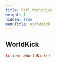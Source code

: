 ```yaml
---
title: Perl WorldKick
weight: 1
hidden: true
menuTitle: WorldKick
---
```

## WorldKick
```perl
$client->WorldKick()
```
